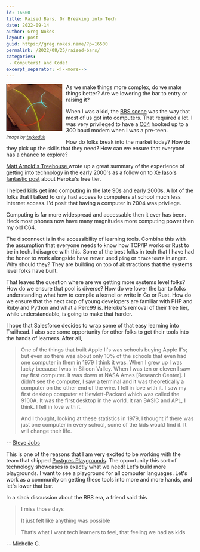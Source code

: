 ```yaml
---
id: 16600
title: Raised Bars, Or Breaking into Tech
date: 2022-09-14
author: Greg Nokes
layout: post
guid: https://greg.nokes.name/?p=16500
permalink: /2022/08/25/raised-bars/
categories:
 - Computers! and Code!
excerpt_separator: <!--more-->
---
```


<div style="float: left; padding: 0 10px 10px 0;"><img src="/binaries/2022/09/bars_picture.png" width="150" alt="blue, yellow and red glow sticks on a glass topped desk"><br />
<sub><i>Image by <a href="https://twitter.com/tsykoduk">tsykoduk</a></i></sub></div>

As we make things more complex, do we make things better? Are we lowering the bar to entry or raising it? 

When I was a kid, the [BBS scene](http://textfiles.com/bbs/) was the way that most of us got into computers. That required a lot. I was very privileged to have a [C64](https://en.wikipedia.org/wiki/Commodore_64) hooked up to a 300 baud modem when I was a pre-teen. 

How do folks break into the market today? How do they pick up the skills that they need? How can we ensure that everyone has a chance to explore?

<!--more-->

[Matt Arnold's Treehouse
](https://piusbird.space/wordpress/2022/09/what-have-we-lost/) wrote up a great summary of the experience of getting into technology in the early 2000's as a follow on to [Xe Iaso's fantastic post](https://xeiaso.net/blog/rip-heroku) about Heroku's free tier.

I helped kids get into computing in the late 90s and early 2000s. A lot of the folks that I talked to only had access to computers at school much less internet access. I'd posit that having a computer in 2004 was privilege. 

Computing is far more widespread and accessable then it ever has been. Heck most phones now have many magnitudes more computing power then my old C64.

The disconnect is in the accessibility of learning tools. Combine this with the assumption that everyone needs to know how TCP/IP works or Rust to be in tech. I disagree with this. Some of the best folks in tech that I have had the honor to work alongside have never used `ping` or `traceroute` in anger. Why should they? They are building on top of abstractions that the systems level folks have built.

That leaves the question where are we getting more systems level folks? How do we ensure that pool is diverse? How do we lower the bar to folks understanding what how to compile a kernel or write in Go or Rust. How do we ensure that the next crop of young developers are familiar with PHP and Ruby and Python and what a Perc99 is. Heroku's removal of their free tier, while understandable, is going to make that harder.

I hope that Salesforce decides to wrap some of that easy learning into Trailhead. I also see some opportunity for other folks to get their tools into the hands of learners. After all, 

>One of the things that built Apple II's was schools buying Apple II's; but even so there was about only 10% of the schools that even had one computer in them in 1979 I think it was. When I grew up I was lucky because I was in Silicon Valley. When I was ten or eleven I saw my first computer. It was down at NASA Ames [Research Center]. I didn't see the computer, I saw a terminal and it was theoretically a computer on the other end of the wire. I fell in love with it. I saw my first desktop computer at Hewlett-Packard which was called the 9100A. It was the first desktop in the world. It ran BASIC and APL, I think. I fell in love with it.
>
>And I thought, looking at these statistics in 1979, I thought if there was just one computer in every school, some of the kids would find it. It will change their life.

-- [Steve Jobs](https://www.computerworld.com/article/2735412/steve-jobs-interview--one-on-one-in-1995.html?page=2)

This is one of the reasons that I am very excited to be working with the team that shipped [Postgres Playgrounds](https://www.crunchydata.com/blog/learn-postgres-at-the-playground). The opportunity this sort of technology showcases is exactly what we need! Let's build more playgrounds. I want to see a playground for all computer languages. Let's work as a community on getting these tools into more and more hands, and let's lower that bar.

In a slack discussion about the BBS era, a friend said this

>I miss those days
>
>It just felt like anything was possible
>
>That’s what I want tech learners to feel, that feeling we had as kids

-- Michelle G.